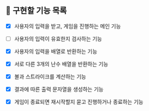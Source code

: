 ## 📝 구현할 기능 목록

- [x] 사용자의 입력을 받고, 게임을 진행하는 메인 기능

- [ ] 사용자의 입력이 유효한지 검사하는 기능

- [x] 사용자의 입력을 배열로 반환하는 기능

- [x] 서로 다른 3개의 난수 배열을 반환하는 기능

- [x] 볼과 스트라이크를 계산하는 기능

- [x] 결과에 따른 출력 문자열을 생성하는 기능

- [x] 게임이 종료되면 재시작할지 묻고 진행하거나 종료하는 기능
